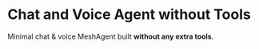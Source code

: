 # Chat and Voice Agent without Tools

Minimal chat & voice MeshAgent built **without any extra tools**.